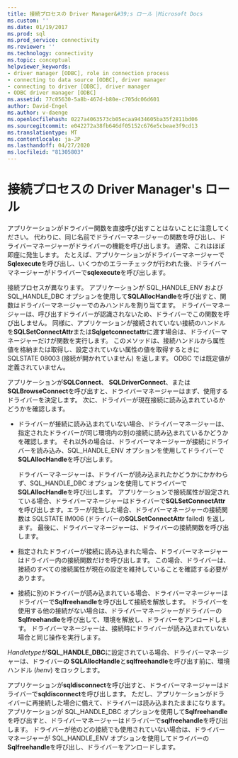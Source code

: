 ```yaml
---
title: 接続プロセスの Driver Manager&#39;s ロール |Microsoft Docs
ms.custom: ''
ms.date: 01/19/2017
ms.prod: sql
ms.prod_service: connectivity
ms.reviewer: ''
ms.technology: connectivity
ms.topic: conceptual
helpviewer_keywords:
- driver manager [ODBC], role in connection process
- connecting to data source [ODBC], driver manager
- connecting to driver [ODBC], driver manager
- ODBC driver manager [ODBC]
ms.assetid: 77c05630-5a8b-467d-b80e-c705dc06d601
author: David-Engel
ms.author: v-daenge
ms.openlocfilehash: 0227a4063573cb05ecaa9434605ba35f2811bd06
ms.sourcegitcommit: e042272a38fb646df05152c676e5cbeae3f9cd13
ms.translationtype: MT
ms.contentlocale: ja-JP
ms.lasthandoff: 04/27/2020
ms.locfileid: "81305803"
---
```

# <a name="driver-manager39s-role-in-the-connection-process"></a>接続プロセスの Driver Manager&#39;s ロール
アプリケーションがドライバー関数を直接呼び出すことはないことに注意してください。 代わりに、同じ名前でドライバーマネージャーの関数を呼び出し、ドライバーマネージャーがドライバーの機能を呼び出します。 通常、これはほぼ即座に発生します。 たとえば、アプリケーションがドライバーマネージャーで**Sqlexecute**を呼び出し、いくつかのエラーチェックが行われた後、ドライバーマネージャーがドライバーで**sqlexecute**を呼び出します。  
  
 接続プロセスが異なります。 アプリケーションが SQL_HANDLE_ENV および SQL_HANDLE_DBC オプションを使用して**SQLAllocHandle**を呼び出すと、関数はドライバーマネージャーでのみハンドルを割り当てます。 ドライバーマネージャーは、呼び出すドライバーが認識されないため、ドライバーでこの関数を呼び出しません。 同様に、アプリケーションが接続されていない接続のハンドルを**SQLSetConnectAttr**または**Sqlgetconnectattr**に渡す場合は、ドライバーマネージャーだけが関数を実行します。 このメソッドは、接続ハンドルから属性値を格納または取得し、設定されていない属性の値を取得するときに SQLSTATE 08003 (接続が開かれていません) を返します。 ODBC では既定値が定義されていません。  
  
 アプリケーションが**SQLConnect**、 **SQLDriverConnect**、または**SQLBrowseConnect**を呼び出すと、ドライバーマネージャーはまず、使用するドライバーを決定します。 次に、ドライバーが現在接続に読み込まれているかどうかを確認します。  
  
-   ドライバーが接続に読み込まれていない場合、ドライバーマネージャーは、指定されたドライバーが同じ環境内の別の接続に読み込まれているかどうかを確認します。 それ以外の場合は、ドライバーマネージャーが接続にドライバーを読み込み、SQL_HANDLE_ENV オプションを使用してドライバーで**SQLAllocHandle**を呼び出します。  
  
     ドライバーマネージャーは、ドライバーが読み込まれたかどうかにかかわらず、SQL_HANDLE_DBC オプションを使用してドライバーで**SQLAllocHandle**を呼び出します。 アプリケーションで接続属性が設定されている場合、ドライバーマネージャーはドライバーで**SQLSetConnectAttr**を呼び出します。エラーが発生した場合、ドライバーマネージャーの接続関数は SQLSTATE IM006 (ドライバーの**SQLSetConnectAttr** failed) を返します。 最後に、ドライバーマネージャーは、ドライバーの接続関数を呼び出します。  
  
-   指定されたドライバーが接続に読み込まれた場合、ドライバーマネージャーはドライバー内の接続関数だけを呼び出します。 この場合、ドライバーは、接続のすべての接続属性が現在の設定を維持していることを確認する必要があります。  
  
-   接続に別のドライバーが読み込まれている場合、ドライバーマネージャーはドライバーで**Sqlfreehandle**を呼び出して接続を解放します。 ドライバーを使用する他の接続がない場合は、ドライバーマネージャーがドライバーの**Sqlfreehandle**を呼び出して、環境を解放し、ドライバーをアンロードします。 ドライバーマネージャーは、接続時にドライバーが読み込まれていない場合と同じ操作を実行します。  
  
 *Handletype*が**SQL_HANDLE_DBC**に設定されている場合、ドライバーマネージャーは、ドライバー**の SQLAllocHandle**と**sqlfreehandle**を呼び出す前に、環境ハンドル (*henv*) をロックします。  
  
 アプリケーションが**sqldisconnect**を呼び出すと、ドライバーマネージャーはドライバーで**sqldisconnect**を呼び出します。 ただし、アプリケーションがドライバーに再接続した場合に備えて、ドライバーは読み込まれたままになります。 アプリケーションが SQL_HANDLE_DBC オプションを使用して**Sqlfreehandle**を呼び出すと、ドライバーマネージャーはドライバーで**sqlfreehandle**を呼び出します。 ドライバーが他のどの接続でも使用されていない場合は、ドライバーマネージャーが SQL_HANDLE_ENV オプションを使用してドライバーの**Sqlfreehandle**を呼び出し、ドライバーをアンロードします。
